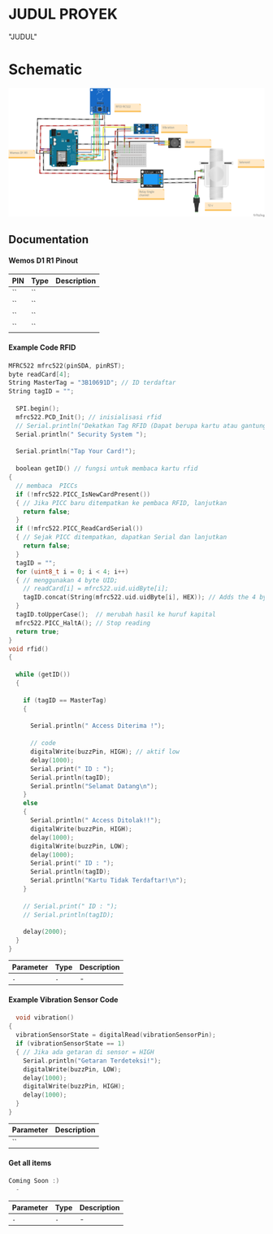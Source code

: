 
# JUDUL PROYEK

"JUDUL"

# Schematic
![Logo](https://github.com/fauziallagan/rfid/blob/master/schematic.png)

## Documentation

#### Wemos D1 R1 Pinout

| PIN | Type     | Description                |
| :-------- | :------- | :------------------------- |
| `` | `` |  |
| `` | `` |  |
| `` | `` | |
| `` | `` | |
#### Example Code RFID 

```C++
MFRC522 mfrc522(pinSDA, pinRST);
byte readCard[4];
String MasterTag = "3B10691D"; // ID terdaftar
String tagID = "";

  SPI.begin();
  mfrc522.PCD_Init(); // inisialisasi rfid
  // Serial.println("Dekatkan Tag RFID (Dapat berupa kartu atau gantungan kunci) ke RFID reader");
  Serial.println(" Security System ");

  Serial.println("Tap Your Card!");

  boolean getID() // fungsi untuk membaca kartu rfid
{
  // membaca  PICCs
  if (!mfrc522.PICC_IsNewCardPresent())
  { // Jika PICC baru ditempatkan ke pembaca RFID, lanjutkan
    return false;
  }
  if (!mfrc522.PICC_ReadCardSerial())
  { // Sejak PICC ditempatkan, dapatkan Serial dan lanjutkan
    return false;
  }
  tagID = "";
  for (uint8_t i = 0; i < 4; i++)
  { // menggunakan 4 byte UID;
    // readCard[i] = mfrc522.uid.uidByte[i];
    tagID.concat(String(mfrc522.uid.uidByte[i], HEX)); // Adds the 4 bytes in a single String variable
  }
  tagID.toUpperCase();  // merubah hasil ke huruf kapital
  mfrc522.PICC_HaltA(); // Stop reading
  return true;
}
void rfid()
{

  while (getID())
  {

    if (tagID == MasterTag)
    {

      Serial.println(" Access Diterima !");

      // code
      digitalWrite(buzzPin, HIGH); // aktif low
      delay(1000);
      Serial.print(" ID : ");
      Serial.println(tagID);
      Serial.println("Selamat Datang\n");
    }
    else
    {
      Serial.println(" Access Ditolak!!");
      digitalWrite(buzzPin, HIGH);
      delay(1000);
      digitalWrite(buzzPin, LOW);
      delay(1000);
      Serial.print(" ID : ");
      Serial.println(tagID);
      Serial.println("Kartu Tidak Terdaftar!\n");
    }

    // Serial.print(" ID : ");
    // Serial.println(tagID);

    delay(2000);
  }
}
```

| Parameter | Type     | Description                       |
| :-------- | :------- | :-------------------------------- |
| `-`      | `-` | - |


#### Example Vibration Sensor Code

```c++
  void vibration()
{
  vibrationSensorState = digitalRead(vibrationSensorPin);
  if (vibrationSensorState == 1)
  { // Jika ada getaran di sensor = HIGH
    Serial.println("Getaran Terdeteksi!");
    digitalWrite(buzzPin, LOW);
    delay(1000);
    digitalWrite(buzzPin, HIGH);
    delay(1000);
  }
}
```

| Parameter | Description                |
| :-------- | :------------------------- |
| `` ||


#### Get all items

```c++
Coming Soon :)
  -
```

| Parameter | Type     | Description                |
| :-------- | :------- | :------------------------- |
| `-` | `-` | - |
